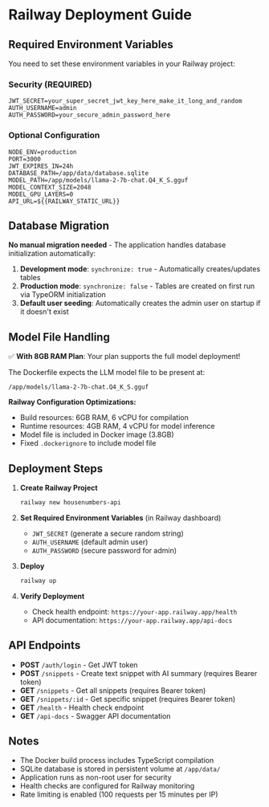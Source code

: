 # Railway Deployment Guide

## Required Environment Variables

You need to set these environment variables in your Railway project:

### Security (REQUIRED)
```
JWT_SECRET=your_super_secret_jwt_key_here_make_it_long_and_random
AUTH_USERNAME=admin
AUTH_PASSWORD=your_secure_admin_password_here
```

### Optional Configuration
```
NODE_ENV=production
PORT=3000
JWT_EXPIRES_IN=24h
DATABASE_PATH=/app/data/database.sqlite
MODEL_PATH=/app/models/llama-2-7b-chat.Q4_K_S.gguf
MODEL_CONTEXT_SIZE=2048
MODEL_GPU_LAYERS=0
API_URL=${{RAILWAY_STATIC_URL}}
```

## Database Migration

**No manual migration needed** - The application handles database initialization automatically:

1. **Development mode**: `synchronize: true` - Automatically creates/updates tables
2. **Production mode**: `synchronize: false` - Tables are created on first run via TypeORM initialization
3. **Default user seeding**: Automatically creates the admin user on startup if it doesn't exist

## Model File Handling

✅ **With 8GB RAM Plan**: Your plan supports the full model deployment!

The Dockerfile expects the LLM model file to be present at:
```
/app/models/llama-2-7b-chat.Q4_K_S.gguf
```

**Railway Configuration Optimizations:**
- Build resources: 6GB RAM, 6 vCPU for compilation
- Runtime resources: 4GB RAM, 4 vCPU for model inference  
- Model file is included in Docker image (3.8GB)
- Fixed `.dockerignore` to include model file


## Deployment Steps

1. **Create Railway Project**
   ```bash
   railway new housenumbers-api
   ```

2. **Set Required Environment Variables** (in Railway dashboard)
   - `JWT_SECRET` (generate a secure random string)
   - `AUTH_USERNAME` (default admin user)
   - `AUTH_PASSWORD` (secure password for admin)

3. **Deploy**
   ```bash
   railway up
   ```

4. **Verify Deployment**
   - Check health endpoint: `https://your-app.railway.app/health`
   - API documentation: `https://your-app.railway.app/api-docs`

## API Endpoints

- **POST** `/auth/login` - Get JWT token
- **POST** `/snippets` - Create text snippet with AI summary (requires Bearer token)
- **GET** `/snippets` - Get all snippets (requires Bearer token)  
- **GET** `/snippets/:id` - Get specific snippet (requires Bearer token)
- **GET** `/health` - Health check endpoint
- **GET** `/api-docs` - Swagger API documentation

## Notes

- The Docker build process includes TypeScript compilation
- SQLite database is stored in persistent volume at `/app/data/`
- Application runs as non-root user for security
- Health checks are configured for Railway monitoring
- Rate limiting is enabled (100 requests per 15 minutes per IP)